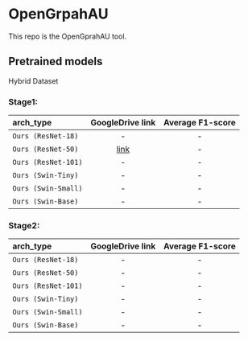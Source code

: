 # OpenGrpahAU



This repo is the OpenGprahAU tool.

## Pretrained models

Hybrid Dataset

### Stage1:

|arch_type|GoogleDrive link| Average F1-score|
| :--- | :---: |  :---: |
|`Ours (ResNet-18)`| -| - |
|`Ours (ResNet-50)`| [link](https://drive.google.com/file/d/11xh9r2e4qCpWEtQ-ptJGWut_TQ0_AmSp/view?usp=share_link) | - |
|`Ours (ResNet-101)`| - | -  |
|`Ours (Swin-Tiny)`| - | - |
|`Ours (Swin-Small)`| - | - |
|`Ours (Swin-Base)`| - | - |


### Stage2:

|arch_type|GoogleDrive link| Average F1-score|
| :--- | :---: |  :---: |
|`Ours (ResNet-18)`| -| - |
|`Ours (ResNet-50)`| - | - |
|`Ours (ResNet-101)`| - | -  |
|`Ours (Swin-Tiny)`| - | - |
|`Ours (Swin-Small)`| - | - |
|`Ours (Swin-Base)`| - | - |
